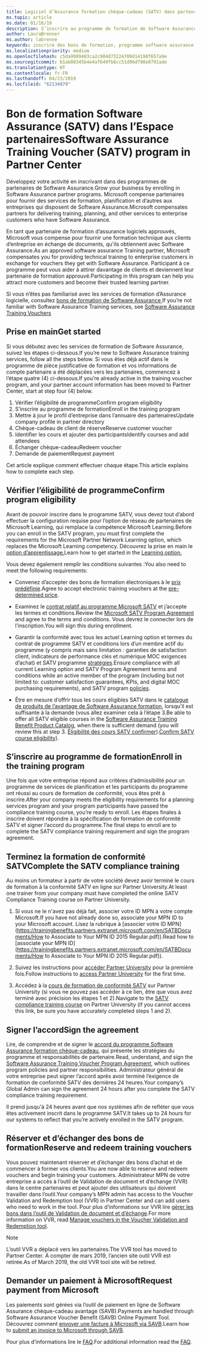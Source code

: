 ```yaml
---
title: Logiciel d’Assurance formation chèque-cadeau (SATV) dans partenaires | Partenaires
ms.topic: article
ms.date: 01/16/19
description: S’inscrire au programme de formation de Software Assurance
author: LauraBrenner
ms.author: labrenne
keywords: inscrire des bons de formation, programme software assurance, formation, dans SATV, SATV
ms.localizationpriority: medium
ms.openlocfilehash: c5da9989403ca2c984d73224709d14198f657a9e
ms.sourcegitcommit: b1ab80345b4e4af649fb8cc51d96d798e0791ade
ms.translationtype: HT
ms.contentlocale: fr-FR
ms.lasthandoff: 04/23/2019
ms.locfileid: "62134079"
---
```

# <a name="software-assurance-training-voucher-satv-program-in-partner-center"></a><span data-ttu-id="92a44-104">Bon de formation Software Assurance (SATV) dans l’Espace partenaires</span><span class="sxs-lookup"><span data-stu-id="92a44-104">Software Assurance Training Voucher (SATV) program in Partner Center</span></span>

<span data-ttu-id="92a44-105">Développez votre activité en inscrivant dans des programmes de partenaires de Software Assurance.</span><span class="sxs-lookup"><span data-stu-id="92a44-105">Grow your business by enrolling in Software Assurance partner programs.</span></span> <span data-ttu-id="92a44-106">Microsoft compense partenaires pour fournir des services de formation, planification et d’autres aux entreprises qui disposent de Software Assurance.</span><span class="sxs-lookup"><span data-stu-id="92a44-106">Microsoft compensates partners for delivering training, planning, and other services to enterprise customers who have Software Assurance.</span></span> 

<span data-ttu-id="92a44-107">En tant que partenaire de formation d’assurance logiciels approuvés, Microsoft vous compense pour fournir une formation technique aux clients d’entreprise en échange de documents, qu'ils obtiennent avec Software Assurance.</span><span class="sxs-lookup"><span data-stu-id="92a44-107">As an approved software assurance Training partner, Microsoft compensates you for providing technical training to enterprise customers in exchange for vouchers they get with Software Assurance.</span></span> <span data-ttu-id="92a44-108">Participant à ce programme peut vous aider à attirer davantage de clients et deviennent leur partenaire de formation approuvé.</span><span class="sxs-lookup"><span data-stu-id="92a44-108">Participating in this program can help you attract more customers and become their trusted learning partner.</span></span>

<span data-ttu-id="92a44-109">Si vous n’êtes pas familiarisé avec les services de formation d’Assurance logicielle, consultez [bons de formation de Software Assurance ](https://trainingbenefits.partners.extranet.microsoft.com/en/SATV/Pages/default.aspx)</span><span class="sxs-lookup"><span data-stu-id="92a44-109">If you’re not familiar with Software Assurance Training services, see [Software Assurance Training Vouchers ](https://trainingbenefits.partners.extranet.microsoft.com/en/SATV/Pages/default.aspx)</span></span>

## <a name="get-started"></a><span data-ttu-id="92a44-110">Prise en main</span><span class="sxs-lookup"><span data-stu-id="92a44-110">Get started</span></span>

<span data-ttu-id="92a44-111">Si vous débutez avec les services de formation de Software Assurance, suivez les étapes ci-dessous.</span><span class="sxs-lookup"><span data-stu-id="92a44-111">If you’re new to Software Assurance training services, follow all the steps below.</span></span> <span data-ttu-id="92a44-112">Si vous êtes déjà actif dans le programme de pièce justificative de formation et vos informations de compte partenaire a été déplacées vers les partenaires, commencez à l’étape quatre (4) ci-dessous.</span><span class="sxs-lookup"><span data-stu-id="92a44-112">If you’re already active in the training voucher program, and your partner account information has been moved to Partner Center, start at step four (4) below.</span></span> 

1. <span data-ttu-id="92a44-113">Vérifier l’éligibilité de programme</span><span class="sxs-lookup"><span data-stu-id="92a44-113">Confirm program eligibility</span></span>
2. <span data-ttu-id="92a44-114">S’inscrire au programme de formation</span><span class="sxs-lookup"><span data-stu-id="92a44-114">Enroll in the training program</span></span>
3. <span data-ttu-id="92a44-115">Mettre à jour le profil d’entreprise dans l’annuaire des partenaires</span><span class="sxs-lookup"><span data-stu-id="92a44-115">Update company profile in partner directory</span></span>
4. <span data-ttu-id="92a44-116">Chèque-cadeau de client de réserve</span><span class="sxs-lookup"><span data-stu-id="92a44-116">Reserve customer voucher</span></span>
5. <span data-ttu-id="92a44-117">Identifier les cours et ajouter des participants</span><span class="sxs-lookup"><span data-stu-id="92a44-117">Identify courses and add attendees</span></span>
6. <span data-ttu-id="92a44-118">Échanger chèque-cadeau</span><span class="sxs-lookup"><span data-stu-id="92a44-118">Redeem voucher</span></span>
7. <span data-ttu-id="92a44-119">Demande de paiement</span><span class="sxs-lookup"><span data-stu-id="92a44-119">Request payment</span></span>

<span data-ttu-id="92a44-120">Cet article explique comment effectuer chaque étape.</span><span class="sxs-lookup"><span data-stu-id="92a44-120">This article explains how to complete each step.</span></span>

## <a name="confirm-program-eligibility"></a><span data-ttu-id="92a44-121">Vérifier l’éligibilité de programme</span><span class="sxs-lookup"><span data-stu-id="92a44-121">Confirm program eligibility</span></span>

<span data-ttu-id="92a44-122">Avant de pouvoir inscrire dans le programme SATV, vous devez tout d’abord effectuer la configuration requise pour l’option de réseau de partenaires de Microsoft Learning, qui remplace la compétence Microsoft Learning.</span><span class="sxs-lookup"><span data-stu-id="92a44-122">Before you can enroll in the SATV program, you must first complete the requirements for the Microsoft Partner Network Learning option, which replaces the Microsoft Learning competency.</span></span> <span data-ttu-id="92a44-123">Découvrez la prise en main le [option d’apprentissage.](https://partner.microsoft.com/en-US/marketing/details/learning-option-enrollment#/)</span><span class="sxs-lookup"><span data-stu-id="92a44-123">Learn how to get started in the [Learning option.](https://partner.microsoft.com/en-US/marketing/details/learning-option-enrollment#/)</span></span>

<span data-ttu-id="92a44-124">Vous devez également remplir les conditions suivantes :</span><span class="sxs-lookup"><span data-stu-id="92a44-124">You also need to meet the following requirements:</span></span>

- <span data-ttu-id="92a44-125">Convenez d’accepter des bons de formation électroniques à le [prix prédéfinie](https://partner.microsoft.com/en-US/membership/satv-voucher-pricing).</span><span class="sxs-lookup"><span data-stu-id="92a44-125">Agree to accept electronic training vouchers at the [pre-determined price](https://partner.microsoft.com/en-US/membership/satv-voucher-pricing).</span></span>

- <span data-ttu-id="92a44-126">Examinez le [contrat relatif au programme Microsoft SATV](https://aka.ms/satv_legal_agreement) et j’accepte les termes et conditions.</span><span class="sxs-lookup"><span data-stu-id="92a44-126">Review the [Microsoft SATV Program Agreement](https://aka.ms/satv_legal_agreement) and agree to the terms and conditions.</span></span> <span data-ttu-id="92a44-127">Vous devrez le connecter lors de l’inscription.</span><span class="sxs-lookup"><span data-stu-id="92a44-127">You will sign this during enrollment.</span></span> 

- <span data-ttu-id="92a44-128">Garantir la conformité avec tous les actuel Learning option et termes du contrat de programme SATV et conditions lors d’un membre actif du programme (y compris mais sans limitation : garanties de satisfaction client, indicateurs de performance clés et numérique MOC exigences d’achat) et SATV programme [stratégies](https://trainingbenefits.partners.extranet.microsoft.com/en/SATV/Pages/ProgramPolicies.aspx).</span><span class="sxs-lookup"><span data-stu-id="92a44-128">Ensure compliance with all current Learning option and SATV Program Agreement terms and conditions while an active member of the program (including but not limited to: customer satisfaction guarantees, KPIs, and digital MOC purchasing requirements), and SATV program [policies](https://trainingbenefits.partners.extranet.microsoft.com/en/SATV/Pages/ProgramPolicies.aspx).</span></span>

- <span data-ttu-id="92a44-129">Être en mesure d’offrir tous les cours éligibles SATV dans le [catalogue de produits de l’avantage de Software Assurance formation](https://aka.ms/SATV_catalog), lorsqu’il est suffisante à la demande (vous allez examiner cela à l’étape 3.</span><span class="sxs-lookup"><span data-stu-id="92a44-129">Be able to offer all SATV eligible courses in the [Software Assurance Training Benefit Product Catalog](https://aka.ms/SATV_catalog), when there is sufficient demand (you will review this at step 3.</span></span> <span data-ttu-id="92a44-130">[Éligibilité des cours SATV confirmer](https://trainingbenefits.partners.extranet.microsoft.com/en/SATV/Pages/ConfirmEligibility.aspx)).</span><span class="sxs-lookup"><span data-stu-id="92a44-130">[Confirm SATV course eligibility](https://trainingbenefits.partners.extranet.microsoft.com/en/SATV/Pages/ConfirmEligibility.aspx)).</span></span>

## <a name="enroll-in-the-training-program"></a><span data-ttu-id="92a44-131">S’inscrire au programme de formation</span><span class="sxs-lookup"><span data-stu-id="92a44-131">Enroll in the training program</span></span>

<span data-ttu-id="92a44-132">Une fois que votre entreprise répond aux critères d’admissibilité pour un programme de services de planification et les participants du programme ont réussi au cours de formation de conformité, vous êtes prêt à inscrire.</span><span class="sxs-lookup"><span data-stu-id="92a44-132">After your company meets the eligibility requirements for a planning services program and your program participants have passed the compliance training course, you’re ready to enroll.</span></span> <span data-ttu-id="92a44-133">Les étapes finales à inscrire doivent répondre à la spécification de formation de conformité SATV et signer l’accord du programme.</span><span class="sxs-lookup"><span data-stu-id="92a44-133">The final steps to enroll are to complete the SATV compliance training requirement and sign the program agreement.</span></span>  

## <a name="complete-the-satv-compliance-training"></a><span data-ttu-id="92a44-134">Terminez la formation de conformité SATV</span><span class="sxs-lookup"><span data-stu-id="92a44-134">Complete the SATV compliance training</span></span>

<span data-ttu-id="92a44-135">Au moins un formateur à partir de votre société devez avoir terminé le cours de formation à la conformité SATV en ligne sur Partner University.</span><span class="sxs-lookup"><span data-stu-id="92a44-135">At least one trainer from your company must have completed the online SATV Compliance Training course on Partner University.</span></span>
 
1. <span data-ttu-id="92a44-136">Si vous ne le n'avez pas déjà fait, associer votre ID MPN à votre compte Microsoft.</span><span class="sxs-lookup"><span data-stu-id="92a44-136">If you have not already done so, associate your MPN ID to your Microsoft account.</span></span> <span data-ttu-id="92a44-137">Lisez la rubrique à [associer votre ID MPN](https://trainingbenefits.partners.extranet.microsoft.com/en/SATBDocuments/How to Associate to Your MPN ID 2015 Regular.pdf)).</span><span class="sxs-lookup"><span data-stu-id="92a44-137">Read how to [associate your MPN ID](https://trainingbenefits.partners.extranet.microsoft.com/en/SATBDocuments/How to Associate to Your MPN ID 2015 Regular.pdf)).</span></span>

2. <span data-ttu-id="92a44-138">Suivez les instructions pour [accéder Partner University](https://trainingbenefits.partners.extranet.microsoft.com/en/SATBDocuments/Partner_University_on-boarding.pdf) pour la première fois.</span><span class="sxs-lookup"><span data-stu-id="92a44-138">Follow instructions to [access Partner University](https://trainingbenefits.partners.extranet.microsoft.com/en/SATBDocuments/Partner_University_on-boarding.pdf) for the first time.</span></span>

3. <span data-ttu-id="92a44-139">Accédez à la [cours de formation de conformité SATV](https://partneruniversity.microsoft.com/?whr=uri:MicrosoftAccount&courseId=14461&scoId=dXsXmk7lB_2704778676) sur Partner University (si vous ne pouvez pas accéder à ce lien, être que vous avez terminé avec précision les étapes 1 et 2).</span><span class="sxs-lookup"><span data-stu-id="92a44-139">Navigate to the [SATV compliance training course](https://partneruniversity.microsoft.com/?whr=uri:MicrosoftAccount&courseId=14461&scoId=dXsXmk7lB_2704778676) on Partner University (if you cannot access this link, be sure you have accurately completed steps 1 and 2).</span></span>  

## <a name="sign-the-agreement"></a><span data-ttu-id="92a44-140">Signer l’accord</span><span class="sxs-lookup"><span data-stu-id="92a44-140">Sign the agreement</span></span>

<span data-ttu-id="92a44-141">Lire, de comprendre et de signer le [accord du programme Software Assurance formation chèque-cadeau](https://partners.microsoft.com/partnerprogram/Satv.aspx), qui présente les stratégies du programme et responsabilités de partenaire.</span><span class="sxs-lookup"><span data-stu-id="92a44-141">Read, understand, and sign the [Software Assurance Training Voucher Program Agreement](https://partners.microsoft.com/partnerprogram/Satv.aspx), which outlines program policies and partner responsibilities.</span></span> <span data-ttu-id="92a44-142">Administrateur général de votre entreprise peut signer l’accord après avoir terminé l’exigence de formation de conformité SATV des dernières 24 heures.</span><span class="sxs-lookup"><span data-stu-id="92a44-142">Your company’s Global Admin can sign the agreement 24 hours after you complete the SATV compliance training requirement.</span></span>

<span data-ttu-id="92a44-143">Il prend jusqu'à 24 heures avant que nos systèmes afin de refléter que vous êtes activement inscrit dans le programme SATV.</span><span class="sxs-lookup"><span data-stu-id="92a44-143">It takes up to 24 hours for our systems to reflect that you’re actively enrolled in the SATV program.</span></span> 

## <a name="reserve-and-redeem-training-vouchers"></a><span data-ttu-id="92a44-144">Réserver et d’échanger des bons de formation</span><span class="sxs-lookup"><span data-stu-id="92a44-144">Reserve and redeem training vouchers</span></span>

<span data-ttu-id="92a44-145">Vous pouvez maintenant réserver et d’échanger des bons d’achat et de commencer à former vos clients.</span><span class="sxs-lookup"><span data-stu-id="92a44-145">You are now able to reserve and redeem vouchers and begin training your customers.</span></span> <span data-ttu-id="92a44-146">Administrateur MPN de votre entreprise a accès à l’outil de Validation de document et d’échange (VVR) dans le centre partenaires et peut ajouter des utilisateurs qui doivent travailler dans l’outil.</span><span class="sxs-lookup"><span data-stu-id="92a44-146">Your company’s MPN admin has access to the Voucher Validation and Redemption tool (VVR) in Partner Center and can add users who need to work in the tool.</span></span> <span data-ttu-id="92a44-147">Pour plus d’informations sur VVR lire [gérer les bons dans l’outil de Validation de document et d’échange](voucher-validation-tool.md).</span><span class="sxs-lookup"><span data-stu-id="92a44-147">For more information on VVR, read [Manage vouchers in the Voucher Validation and Redemption tool](voucher-validation-tool.md).</span></span>

>[!Note]
><span data-ttu-id="92a44-148">L’outil VVR a déplacé vers les partenaires.</span><span class="sxs-lookup"><span data-stu-id="92a44-148">The VVR tool has moved to Partner Center.</span></span> <span data-ttu-id="92a44-149">À compter de mars 2019, l’ancien site outil VVR est retirée.</span><span class="sxs-lookup"><span data-stu-id="92a44-149">As of March 2019, the old VVR tool site will be retired.</span></span>

## <a name="request-payment-from-microsoft"></a><span data-ttu-id="92a44-150">Demander un paiement à Microsoft</span><span class="sxs-lookup"><span data-stu-id="92a44-150">Request payment from Microsoft</span></span>

<span data-ttu-id="92a44-151">Les paiements sont gérées via l’outil de paiement en ligne de Software Assurance chèque-cadeau avantage (SAVB).</span><span class="sxs-lookup"><span data-stu-id="92a44-151">Payments are handled through Software Assurance Voucher Benefit (SAVB) Online Payment Tool.</span></span>  <span data-ttu-id="92a44-152">Découvrez comment [envoyer une facture à Microsoft via SAVB](https://trainingbenefits.partners.extranet.microsoft.com/en/SATV/Pages/GetPaid.aspx).</span><span class="sxs-lookup"><span data-stu-id="92a44-152">Learn how to [submit an invoice to Microsoft through SAVB](https://trainingbenefits.partners.extranet.microsoft.com/en/SATV/Pages/GetPaid.aspx).</span></span>

<span data-ttu-id="92a44-153">Pour plus d’informations lire le [FAQ](vvr-faq.md).</span><span class="sxs-lookup"><span data-stu-id="92a44-153">For additional information read the [FAQ](vvr-faq.md).</span></span>